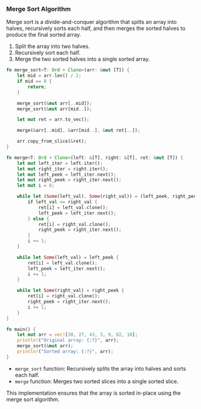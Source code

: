 ### Merge Sort Algorithm

Merge sort is a divide-and-conquer algorithm that splits an array into halves, recursively sorts each half, and then merges the sorted halves to produce the final sorted array.

1. Split the array into two halves.
2. Recursively sort each half.
3. Merge the two sorted halves into a single sorted array.

```rust
fn merge_sort<T: Ord + Clone>(arr: &mut [T]) {
    let mid = arr.len() / 2;
    if mid == 0 {
        return;
    }

    merge_sort(&mut arr[..mid]);
    merge_sort(&mut arr[mid..]);

    let mut ret = arr.to_vec();

    merge(&arr[..mid], &arr[mid..], &mut ret[..]);

    arr.copy_from_slice(&ret);
}

fn merge<T: Ord + Clone>(left: &[T], right: &[T], ret: &mut [T]) {
    let mut left_iter = left.iter();
    let mut right_iter = right.iter();
    let mut left_peek = left_iter.next();
    let mut right_peek = right_iter.next();
    let mut i = 0;

    while let (Some(left_val), Some(right_val)) = (left_peek, right_peek) {
        if left_val <= right_val {
            ret[i] = left_val.clone();
            left_peek = left_iter.next();
        } else {
            ret[i] = right_val.clone();
            right_peek = right_iter.next();
        }
        i += 1;
    }

    while let Some(left_val) = left_peek {
        ret[i] = left_val.clone();
        left_peek = left_iter.next();
        i += 1;
    }

    while let Some(right_val) = right_peek {
        ret[i] = right_val.clone();
        right_peek = right_iter.next();
        i += 1;
    }
}

fn main() {
    let mut arr = vec![38, 27, 43, 3, 9, 82, 10];
    println!("Original array: {:?}", arr);
    merge_sort(&mut arr);
    println!("Sorted array: {:?}", arr);
}
```

- `merge_sort` function: Recursively splits the array into halves and sorts each half.
- `merge` function: Merges two sorted slices into a single sorted slice.

This implementation ensures that the array is sorted in-place using the merge sort algorithm.
